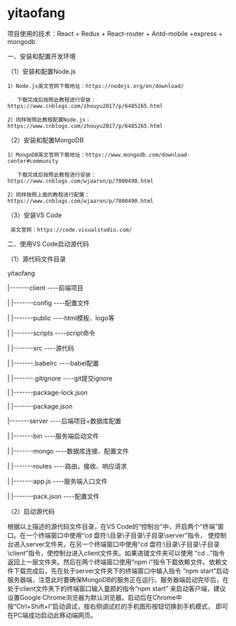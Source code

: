 # yitaofang
项目使用的技术：React + Redux + React-router + Antd-mobile +express + mongodb

一、安装和配置开发环境

（1）安装和配置Node.js

    1）Node.js英文官网下载地址：https://nodejs.org/en/download/
     
       下载完成后按照此教程进行安装：https://www.cnblogs.com/zhouyu2017/p/6485265.html
    
    2）同样按照此教程配置Node.js：https://www.cnblogs.com/zhouyu2017/p/6485265.html
 
（2）安装和配置MongoDB

    1）MongoDB英文官网下载地址：https://www.mongodb.com/download-center#community
       
       下载完成后按照此教程进行安装：https://www.cnblogs.com/wjaaron/p/7800490.html
    
    2）同样按照上面的教程进行配置：https://www.cnblogs.com/wjaaron/p/7800490.html
 
 （3）安装VS Code
 
     英文官网：https://code.visualstudio.com/

二、使用VS Code启动源代码

（1）源代码文件目录

yitaofang

|-------client        ----前端项目

|        |-------config        ----配置文件 

|        |-------public        ----html模板、logo等

|        |-------scripts        ----script命令

|        |-------src        ----源代码

|        |-------.babelrc        ----babel配置

|        |-------.gitignore        ----git提交ignore

|        |-------package-lock.json				

|        |-------package.json

|-------server        ----后端项目+数据库配置

|        |-------bin        ----服务端启动文件

|        |-------mongo        ----数据库连接、配置文件

|        |-------routes        ----路由，接收、响应请求

|        |-------app.js        ----服务端入口文件

|        |-------pack.json        ----配置文件

（2）启动源代码

根据以上描述的源代码文件目录，在VS Code的“控制台”中，开启两个“终端”窗口。在一个终端窗口中使用“cd 盘符:\目录\子目录\子目录\server”指令，
使控制台进入server文件夹，在另一个终端窗口中使用“cd 盘符:\目录\子目录\子目录\client”指令，使控制台进入client文件夹。如果进错文件夹可以使用
“cd ..”指令返回上一层文件夹。然后在两个终端窗口使用“npm i”指令下载依赖文件。依赖文件下载完成后，先在处于server文件夹下的终端窗口中输入指令
“npm start”启动服务器端，注意此时要确保MongoDB的服务正在运行。服务器端启动完毕后，在处于client文件夹下的终端窗口输入童颜的指令“npm start”
来启动客户端，建议设置Google Chrome浏览器为默认浏览器。启动后在Chrome中按“Ctrl+Shift+I”启动调试，按右侧调试栏的手机图形按钮切换到手机模式，
即可在PC端成功启动此移动端网页。
